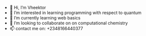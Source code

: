 - 👋 Hi, I’m Vheektor
- 👀 I’m interested in learning programming with respect to quantum
- 🌱 I’m currently learning web basics
- 💞️ I’m looking to collaborate on on computational chemistry
- 📫 contact me on: +2348166440377
